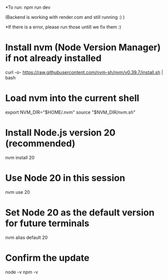 *To run: npm run dev

(Backend is working with render.com and still running :) )


*If there is a error, please run those untill we fix them :)

# Install nvm (Node Version Manager) if not already installed
curl -o- https://raw.githubusercontent.com/nvm-sh/nvm/v0.39.7/install.sh | bash

# Load nvm into the current shell
export NVM_DIR="$HOME/.nvm"
source "$NVM_DIR/nvm.sh"

# Install Node.js version 20 (recommended)
nvm install 20

# Use Node 20 in this session
nvm use 20

# Set Node 20 as the default version for future terminals
nvm alias default 20

# Confirm the update
node -v
npm -v
